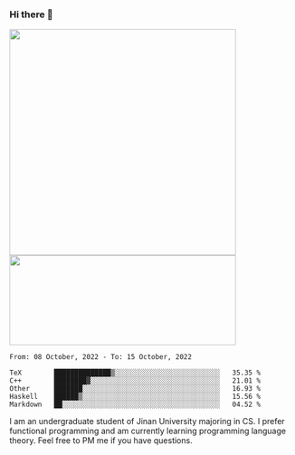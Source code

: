 ### Hi there 👋

<!--
**pe200012/pe200012** is a ✨ _special_ ✨ repository because its `README.md` (this file) appears on your GitHub profile.

Here are some ideas to get you started:

- 🔭 I’m currently working on ...
- 🌱 I’m currently learning ...
- 👯 I’m looking to collaborate on ...
- 🤔 I’m looking for help with ...
- 💬 Ask me about ...
- 📫 How to reach me: ...
- 😄 Pronouns: ...
- ⚡ Fun fact: ...
-->
<p>
    <img width="400em" src="https://github-readme-stats.vercel.app/api?username=pe200012&show_icons=true&icon_color=f44336&title_color=757de8">
    <img width="400em" height="159em" src="https://github-readme-stats.vercel.app/api/top-langs/?username=pe200012&hide=html,cmake,css&title_color=757de8&layout=compact">
</p>

<!--START_SECTION:waka-->
```text
From: 08 October, 2022 - To: 15 October, 2022

TeX        ██████████████▒░░░░░░░░░░░░░░░░░░░░░░░░░░   35.35 % 
C++        ████████▓░░░░░░░░░░░░░░░░░░░░░░░░░░░░░░░░   21.01 % 
Other      ███████░░░░░░░░░░░░░░░░░░░░░░░░░░░░░░░░░░   16.93 % 
Haskell    ██████▒░░░░░░░░░░░░░░░░░░░░░░░░░░░░░░░░░░   15.56 % 
Markdown   ██░░░░░░░░░░░░░░░░░░░░░░░░░░░░░░░░░░░░░░░   04.52 % 
```
<!--END_SECTION:waka-->

I am an undergraduate student of Jinan University majoring in CS. I prefer functional programming and am currently learning programming language theory. Feel free to PM me if you have questions.
